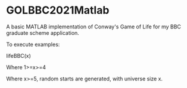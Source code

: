 # GOLBBC2021Matlab
A basic MATLAB implementation of Conway's Game of Life for my BBC graduate scheme application.

To execute examples: 

lifeBBC(x)

Where 1>=x>=4

Where x>=5, random starts are generated, with universe size x.
